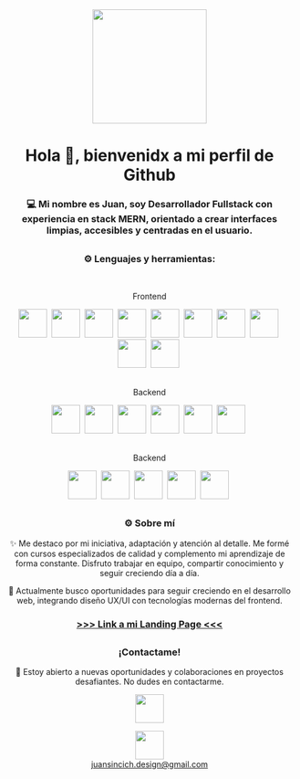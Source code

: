 <div id="header" align="center">
    <img src=https://media.giphy.com/media/YzEs1QSmn9HlzNeO7u/giphy.gif width="200" height="200"/>
    <h1 align="center">Hola 👋, bienvenidx a mi perfil de Github</h1>
    <h3 align="center" >💻 Mi nombre es Juan, soy Desarrollador Fullstack con experiencia en stack MERN, orientado a crear interfaces limpias, accesibles y centradas en el usuario.</h3>
</div>
<h2></h2>
<div align="left" >  
    <h3 align="center">⚙ Lenguajes y herramientas:</h3> 
  <br />   
    <div align="center">
        <p>Frontend</p>
        <img src=https://skillicons.dev/icons?i=html height="50"/>&nbsp;
        <img src=https://skillicons.dev/icons?i=css height="50"/>&nbsp;
        <img src=https://skillicons.dev/icons?i=sass height="50"/>&nbsp;
        <img src=https://skillicons.dev/icons?i=js height="50"/>&nbsp;
        <img src=https://skillicons.dev/icons?i=ts height="50"/>&nbsp;
        <img src=https://skillicons.dev/icons?i=bootstrap height="50"/>&nbsp;
        <img src=https://skillicons.dev/icons?i=react height="50"/>&nbsp;
        <img src=https://skillicons.dev/icons?i=vite height="50"/>&nbsp;
        <img src=https://skillicons.dev/icons?i=materialui height="50"/>&nbsp;
        <img src=https://skillicons.dev/icons?i=tailwind height="50"/>&nbsp;       
    </div>
      <br />  
    <div align="center">
        <p>Backend</p>
        <img src=https://skillicons.dev/icons?i=nodejs height="50"/>&nbsp;
        <img src=https://skillicons.dev/icons?i=express height="50"/>&nbsp;
        <img src=https://skillicons.dev/icons?i=npm height="50"/>&nbsp;
        <img src=https://skillicons.dev/icons?i=mongodb height="50"/>&nbsp;
        <img src=https://skillicons.dev/icons?i=postman height="50"/>&nbsp;
        <img src=https://skillicons.dev/icons?i=java height="50"/>&nbsp;
     </div>
      <br />  
    <div align="center">
        <p>Backend</p>
        <img src=https://skillicons.dev/icons?i=vscode height="50"/>&nbsp;
        <img src=https://skillicons.dev/icons?i=git height="50"/>&nbsp;
        <img src=https://skillicons.dev/icons?i=github height="50"/>&nbsp;
        <img src=https://skillicons.dev/icons?i=figma height="50"/>&nbsp;
        <img src=https://skillicons.dev/icons?i=discord height="50"/>&nbsp;
     </div>
    <h2></h2>
      </div>
    <div align="center">
        <h3>⚙ Sobre mí</h3>
<p>✨ Me destaco por mi iniciativa, adaptación y atención al detalle. Me formé con cursos especializados de calidad y complemento mi aprendizaje de forma constante. Disfruto trabajar en equipo, compartir conocimiento y seguir creciendo día a día.</p>
<p>🎯 Actualmente busco oportunidades para seguir creciendo en el desarrollo web, integrando diseño UX/UI con tecnologías modernas del frontend.</p>
       <h3 color:"blue"> <a href="https://dimaro.vercel.app/"> >>> Link a mi Landing Page <<< </a></h3>
    </div>
<h2></h2>
  <div align="center" >
    <h3>¡Contactame!</h3>
      <p>🤝 Estoy abierto a nuevas oportunidades y colaboraciones en proyectos desafiantes. No dudes en contactarme.</p>
      <div>
 <a href="https://linkedin.com/in/juan-sincich-219310245" target="_blank">
    <img src=https://skillicons.dev/icons?i=linkedin height="50 alt="linkedin logo"  />
      <p></p>
  <a href="https://x.com/DimaroDev" target="_blank">
    <img src=https://skillicons.dev/icons?i=twitter height="50 alt="twiter logo"  />
      </div>
juansincich.design@gmail.com 
</div>
  



